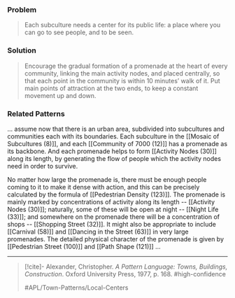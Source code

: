 ### Problem
>Each subculture needs a center for its public life: a place where you can go to see people, and to be seen.

### Solution
>Encourage the gradual formation of a promenade at the heart of every community, linking the main activity nodes, and placed centrally, so that each point in the community is within 10 minutes’ walk of it. Put main points of attraction at the two ends, to keep a constant movement up and down.

### Related Patterns
... assume now that there is an urban area, subdivided into subcultures and communities each with its boundaries. Each subculture in the [[Mosaic of Subcultures (8)]], and each [[Community of 7000 (12)]] has a promenade as its backbone. And each promenade helps to form [[Activity Nodes (30)]] along its length, by generating the flow of people which the activity nodes need in order to survive.

No matter how large the promenade is, there must be enough people coming to it to make it dense with action, and this can be precisely calculated by the formula of [[Pedestrian Density (123)]]. The promenade is mainly marked by concentrations of activity along its length -- [[Activity Nodes (30)]]; naturally, some of these will be open at night -- [[Night Life (33)]]; and somewhere on the promenade there will be a concentration of shops -- [[Shopping Street (32)]]. It might also be appropriate to include [[Carnival (58)]] and [[Dancing in the Street (63)]] in very large promenades. The detailed physical character of the promenade is given by [[Pedestrian Street (100)]] and [[Path Shape (121)]] ...

---

> [!cite]- Alexander, Christopher. _A Pattern Language: Towns, Buildings, Construction_. Oxford University Press, 1977, p. 168.
> #high-confidence
>
> #APL/Town-Patterns/Local-Centers
